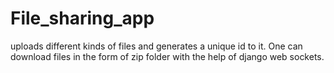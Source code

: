 # File_sharing_app
uploads different kinds of files and generates a unique id to it. One can download files in the form of zip folder with the help of django web sockets.

